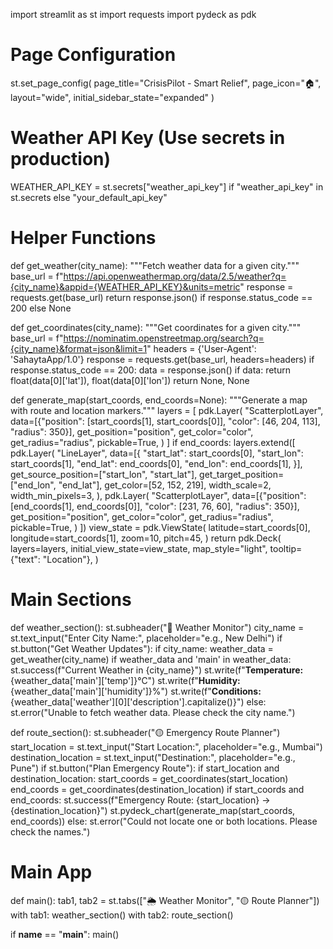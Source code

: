 import streamlit as st
import requests
import pydeck as pdk

# Page Configuration
st.set_page_config(
    page_title="CrisisPilot - Smart Relief",
    page_icon="🏠",
    layout="wide",
    initial_sidebar_state="expanded"
)

# Weather API Key (Use secrets in production)
WEATHER_API_KEY = st.secrets["weather_api_key"] if "weather_api_key" in st.secrets else "your_default_api_key"

# Helper Functions
def get_weather(city_name):
    """Fetch weather data for a given city."""
    base_url = f"https://api.openweathermap.org/data/2.5/weather?q={city_name}&appid={WEATHER_API_KEY}&units=metric"
    response = requests.get(base_url)
    return response.json() if response.status_code == 200 else None


def get_coordinates(city_name):
    """Get coordinates for a given city."""
    base_url = f"https://nominatim.openstreetmap.org/search?q={city_name}&format=json&limit=1"
    headers = {'User-Agent': 'SahaytaApp/1.0'}
    response = requests.get(base_url, headers=headers)
    if response.status_code == 200:
        data = response.json()
        if data:
            return float(data[0]['lat']), float(data[0]['lon'])
    return None, None


def generate_map(start_coords, end_coords=None):
    """Generate a map with route and location markers."""
    layers = [
        pdk.Layer(
            "ScatterplotLayer",
            data=[{"position": [start_coords[1], start_coords[0]], "color": [46, 204, 113], "radius": 350}],
            get_position="position",
            get_color="color",
            get_radius="radius",
            pickable=True,
        )
    ]
    if end_coords:
        layers.extend([
            pdk.Layer(
                "LineLayer",
                data=[{
                    "start_lat": start_coords[0],
                    "start_lon": start_coords[1],
                    "end_lat": end_coords[0],
                    "end_lon": end_coords[1],
                }],
                get_source_position=["start_lon", "start_lat"],
                get_target_position=["end_lon", "end_lat"],
                get_color=[52, 152, 219],
                width_scale=2,
                width_min_pixels=3,
            ),
            pdk.Layer(
                "ScatterplotLayer",
                data=[{"position": [end_coords[1], end_coords[0]], "color": [231, 76, 60], "radius": 350}],
                get_position="position",
                get_color="color",
                get_radius="radius",
                pickable=True,
            )
        ])
    view_state = pdk.ViewState(
        latitude=start_coords[0],
        longitude=start_coords[1],
        zoom=10,
        pitch=45,
    )
    return pdk.Deck(
        layers=layers,
        initial_view_state=view_state,
        map_style="light",
        tooltip={"text": "Location"},
    )


# Main Sections
def weather_section():
    st.subheader("📍 Weather Monitor")
    city_name = st.text_input("Enter City Name:", placeholder="e.g., New Delhi")
    if st.button("Get Weather Updates"):
        if city_name:
            weather_data = get_weather(city_name)
            if weather_data and 'main' in weather_data:
                st.success(f"Current Weather in {city_name}")
                st.write(f"**Temperature:** {weather_data['main']['temp']}°C")
                st.write(f"**Humidity:** {weather_data['main']['humidity']}%")
                st.write(f"**Conditions:** {weather_data['weather'][0]['description'].capitalize()}")
            else:
                st.error("Unable to fetch weather data. Please check the city name.")


def route_section():
    st.subheader("🟡 Emergency Route Planner")
    start_location = st.text_input("Start Location:", placeholder="e.g., Mumbai")
    destination_location = st.text_input("Destination:", placeholder="e.g., Pune")
    if st.button("Plan Emergency Route"):
        if start_location and destination_location:
            start_coords = get_coordinates(start_location)
            end_coords = get_coordinates(destination_location)
            if start_coords and end_coords:
                st.success(f"Emergency Route: {start_location} → {destination_location}")
                st.pydeck_chart(generate_map(start_coords, end_coords))
            else:
                st.error("Could not locate one or both locations. Please check the names.")


# Main App
def main():
    tab1, tab2 = st.tabs(["🌦️ Weather Monitor", "🟡 Route Planner"])
    with tab1:
        weather_section()
    with tab2:
        route_section()

if __name__ == "__main__":
    main()
